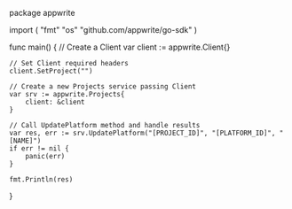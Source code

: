 package appwrite

import (
    "fmt"
    "os"
    "github.com/appwrite/go-sdk"
)

func main() {
    // Create a Client
    var client := appwrite.Client{}

    // Set Client required headers
    client.SetProject("")

    // Create a new Projects service passing Client
    var srv := appwrite.Projects{
        client: &client
    }

    // Call UpdatePlatform method and handle results
    var res, err := srv.UpdatePlatform("[PROJECT_ID]", "[PLATFORM_ID]", "[NAME]")
    if err != nil {
        panic(err)
    }

    fmt.Println(res)
}